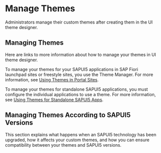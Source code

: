 <!-- loiofe2bf38e1fe446968dcb9e7d8d84c9ca -->

# Manage Themes

Administrators manage their custom themes after creating them in the UI theme designer.



<a name="loiofe2bf38e1fe446968dcb9e7d8d84c9ca__section_x3c_hd5_22b"/>

## Managing Themes

Here are links to more information about how to manage your themes in UI theme designer.



To manage your themes for your SAPUI5 applications in SAP Fiori launchpad sites or freestyle sites, you use the Theme Manager. For more information, see [Using Themes in Portal Sites](../Use-Case-Scenarios/using-themes-in-portal-sites-e6f8da3.md).

To manage your themes for standalone SAPUI5 applications, you must configure the individual applications to use a theme. For more information, see [Using Themes for Standalone SAPUI5 Apps](../Use-Case-Scenarios/using-themes-for-standalone-sapui5-apps-42135d6.md).



<a name="loiofe2bf38e1fe446968dcb9e7d8d84c9ca__section_gz2_fd5_22b"/>

## Managing Themes According to SAPUI5 Versions



This section explains what happens when an SAPUI5 technology has been upgraded, how it affects your custom themes, and how you can ensure compatibility between your themes and SAPUI5 versions.

